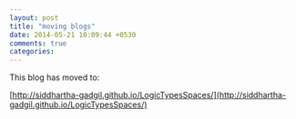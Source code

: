 ```yaml
---
layout: post
title: "moving blogs"
date: 2014-05-21 10:09:44 +0530
comments: true
categories: 
---
```


This blog has moved to:

[http://siddhartha-gadgil.github.io/LogicTypesSpaces/](http://siddhartha-gadgil.github.io/LogicTypesSpaces/)